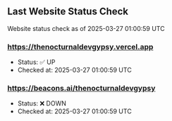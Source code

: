 ## Last Website Status Check

<!-- GitHub Action will update the section below -->
Website status check as of 2025-03-27 01:00:59 UTC

### https://thenocturnaldevgypsy.vercel.app
- Status: ✅ UP
- Checked at: 2025-03-27 01:00:59 UTC

### https://beacons.ai/thenocturnaldevgypsy
- Status: ❌ DOWN
- Checked at: 2025-03-27 01:00:59 UTC


<!-- End of GitHub Action update section -->

